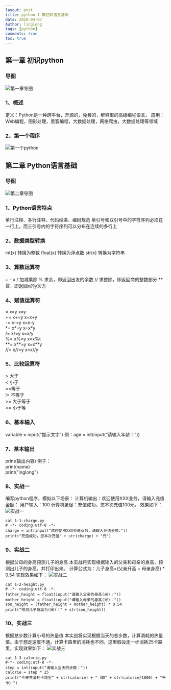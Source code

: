 ```yaml
---
layout: post
title: python-1-概述和语言基础
date: 2020-04-07
Author: linglong
tags: [python]
comments: true
toc: true
---
```


##  第一章  初识python
###  导图
![第一章导图](https://raw.githubusercontent.com/oplogs/oplogs.github.io/master/images/python/python-1-1.png)
###  1、概述   定义：Python是一种跨平台，开源的，免费的，解释型的高级编程语言。   应用：Web编程，图形处理，黑客编程，大数据处理，网络爬虫，大数据处理等领域###  2、第一个程序
![第一个python](https://raw.githubusercontent.com/oplogs/oplogs.github.io/master/images/python/python-1-2.png)

##  第二章	Python语言基础
### 导图
![第二章导图](https://raw.githubusercontent.com/oplogs/oplogs.github.io/master/images/python/python-1-3.png)
###  1、Python语言特点   单行注释、多行注释、代码缩进、编码规范   单引号和双引号中的字符序列必须在一行上，而三引号内的字符序列可以分布在连续的多行上
###  2、数据类型转换   int(x)    转换为整数   float(x)  转换为浮点数   str(x)    转换为字符串###  3、算数运算符   \+ - x /   加减乘除   %   求余，即返回出发的余数   //   求整除，即返回商的整数部分   **   幂，即返回x的y次方###  4、赋值运算符   =    x=y    x=y  
   +=    x+=y    x=x+y     -=   x-=y   x=x-y  
   \*=     x*=y    x=x*y  
   /=   x/=y    x=x/y  
   %=     x%=y   x=x%t     \*\*=  x\*\*=y   x=x**y  
   //=     x//=y  x=x//y###  5、比较运算符   \>  大于  
    <  小于  
    ==等于  
    !=  不等于  
   \>= 大于等于  
   <=  小于等  ###  6、基本输入   variable = input(“提示文字”)     例：age = int(input(“请输入年龄：”))###  7、基本输出   print(输出内容)    例子：  
   print(name)  
   print("inglong") 
###  8、实战一 编写python程序，模拟以下场景：计算机输出：欢迎使用XXX业务，请输入充值金额：用户输入：100计算机暑促：充值成功，您本次充值100元。效果如下：
![实战一](https://raw.githubusercontent.com/oplogs/oplogs.github.io/master/images/python/python-1-4.png)

    cat 1-1-charge.py 
    # -*- coding:utf-8 -*-
    charge = int(input("欢迎使用XXX充值业务，请输入充值金额:"))
    print("充值成功，您本次充值" + str(charge) + "元")
    ###  9、实战二
根据父母的身高预测儿子的身高
本实战将实现根据输入的父亲和母亲的身高，预测出儿子的身高，并打印出来。计算公式为：儿子身高=(父亲升高 + 母亲身高)  *  0.54 实现效果如下：![实战二](https://raw.githubusercontent.com/oplogs/oplogs.github.io/master/images/python/python-1-5.png)

    cat 1-2-height.py 
    # -*- coding:utf-8 -*-
    father_height = float(input("请输入父亲的身高(米)："))
    mother_height = float(input("请输入母亲的身高(米)："))
    son_height = (father_height + mother_height) * 0.54
    print("预测儿子身高为(米)：" + str(son_height))
###  10、实战三
根据总步数计算小号的热量值
本实战将实现根据当天的总步数，计算消耗的热量值。由于想走速度不通，计算卡路里的消耗也不同，这里假设走一步消耗25卡路里，实现效果如下：![实战三](https://raw.githubusercontent.com/oplogs/oplogs.github.io/master/images/python/python-1-6.png)

    cat 1-3-calorie.py 
    #-*- coding:utf-8 -*-
    step = int(input("请输入当天的步数："))
    calorie = step * 25
    print("今天共消耗卡路里" + str(calorie) + "（即" + str(calorie/1000) + "千卡）")

